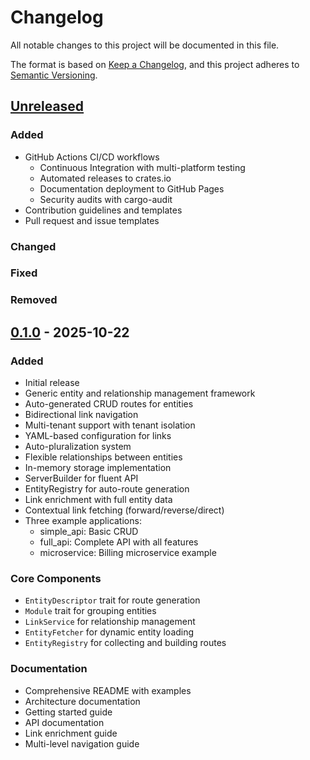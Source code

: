 # Changelog

All notable changes to this project will be documented in this file.

The format is based on [Keep a Changelog](https://keepachangelog.com/en/1.0.0/),
and this project adheres to [Semantic Versioning](https://semver.org/spec/v2.0.0.html).

## [Unreleased]

### Added
- GitHub Actions CI/CD workflows
  - Continuous Integration with multi-platform testing
  - Automated releases to crates.io
  - Documentation deployment to GitHub Pages
  - Security audits with cargo-audit
- Contribution guidelines and templates
- Pull request and issue templates

### Changed

### Fixed

### Removed

## [0.1.0] - 2025-10-22

### Added
- Initial release
- Generic entity and relationship management framework
- Auto-generated CRUD routes for entities
- Bidirectional link navigation
- Multi-tenant support with tenant isolation
- YAML-based configuration for links
- Auto-pluralization system
- Flexible relationships between entities
- In-memory storage implementation
- ServerBuilder for fluent API
- EntityRegistry for auto-route generation
- Link enrichment with full entity data
- Contextual link fetching (forward/reverse/direct)
- Three example applications:
  - simple_api: Basic CRUD
  - full_api: Complete API with all features
  - microservice: Billing microservice example

### Core Components
- `EntityDescriptor` trait for route generation
- `Module` trait for grouping entities
- `LinkService` for relationship management
- `EntityFetcher` for dynamic entity loading
- `EntityRegistry` for collecting and building routes

### Documentation
- Comprehensive README with examples
- Architecture documentation
- Getting started guide
- API documentation
- Link enrichment guide
- Multi-level navigation guide

[Unreleased]: https://github.com/triviere/this-rs/compare/v0.1.0...HEAD
[0.1.0]: https://github.com/triviere/this-rs/releases/tag/v0.1.0
